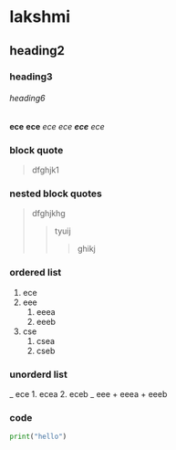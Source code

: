 # lakshmi
## heading2
### heading3
###### heading6
**ece**
__ece__
*ece*
_ece_
**_ece_**
_*ece*_
### block quote
>dfghjk1
### nested block quotes
> dfghjkhg
>> tyuij
>>> ghikj
### ordered list
1. ece
2. eee
    1. eeea
    2. eeeb
3. cse
    1. csea
    2. cseb
### unorderd list
_ ece
    1. ecea
    2. eceb
_ eee
    + eeea
    + eeeb
### code
```python
print("hello")
```


     
   
